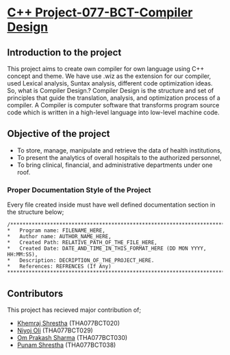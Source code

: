 # [C++ Project-077-BCT-Compiler Design](https://github.com/niyoj/compiler-design)

## Introduction to the project
This project aims to create own compiler for own language using C++ concept and theme. We have use .wiz as the extension for our compiler, used Lexical analysis, Suntax analysis, different code optimization ideas. 
So, what is Compiler Design.? 
  Compiler Design is the structure and set of principles that guide the translation, analysis, and optimization process of a compiler. A Compiler is computer software      that transforms program source code which is written in a high-level language into low-level machine code.

## Objective of the project
* To store, manage, manipulate and retrieve the data of health institutions,
* To present the analytics of overall hospitals to the authorized personnel,
* To bring clinical, financial, and administrative departments under one roof.

### Proper Documentation Style of the Project
Every file created inside must have well defined documentation section in the structure below;
````
/******************************************************************************************************
*   Program name: FILENAME_HERE,
*   Author name: AUTHOR_NAME_HERE, 
*   Created Path: RELATIVE_PATH_OF_THE_FILE_HERE,
*   Created Date: DATE_AND_TIME_IN_THIS_FORMAT_HERE (DD MON YYYY, HH:MM:SS),
*   Description: DECRIPTION_OF_THE_PROJECT_HERE.
*   References: REFRENCES (If Any)
*******************************************************************************************************/
````

## Contributors
This project has recieved major contribution of;
* [Khemraj Shrestha](https://github.com/itsmekhemraj) \(THA077BCT020\)
* [Niyoj Oli](https://github.com/niyoj) \(THA077BCT029\)
* [Om Prakash Sharma](https://github.com/ompiepy) \(THA077BCT030\)
* [Punam Shrestha](https://github.com/punamshrestha1) \(THA077BCT038\)
